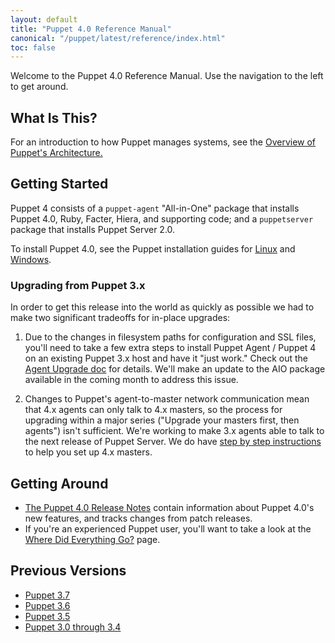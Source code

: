 ```yaml
---
layout: default
title: "Puppet 4.0 Reference Manual"
canonical: "/puppet/latest/reference/index.html"
toc: false
---
```


Welcome to the Puppet 4.0 Reference Manual. Use the navigation to the left to get around.

## What Is This?

For an introduction to how Puppet manages systems, see the [Overview of Puppet's Architecture.](./architecture.html)

## Getting Started

Puppet 4 consists of a `puppet-agent` "All-in-One" package that installs Puppet 4.0, Ruby, Facter, Hiera, and supporting code; and a `puppetserver` package that installs Puppet Server 2.0.

To install Puppet 4.0, see the Puppet installation guides for [Linux](./install_linux.html) and [Windows](./install_windows.html).

### Upgrading from Puppet 3.x

In order to get this release into the world as quickly as possible we had to make two significant tradeoffs for in-place upgrades:

1. Due to the changes in filesystem paths for configuration and SSL files, you'll need to take a few extra steps to install Puppet Agent / Puppet 4 on an existing Puppet 3.x host and have it "just work." Check out the [Agent Upgrade doc](upgrade_agent.html) for details. We'll make an update to the AIO package available in the coming month to address this issue.

2. Changes to Puppet's agent-to-master network communication mean that 4.x agents can only talk to 4.x masters, so the process for upgrading within a major series ("Upgrade your masters first, then agents") isn't sufficient. We're working to make 3.x agents able to talk to the next release of Puppet Server. We do have [step by step instructions](upgrade_server.html) to help you set up 4.x masters.

## Getting Around

* [The Puppet 4.0 Release Notes](./release_notes.html) contain information about Puppet 4.0's new features, and tracks changes from patch releases.
* If you're an experienced Puppet user, you'll want to take a look at the [Where Did Everything Go?](./whered_it_go.html) page.


## Previous Versions

- [Puppet 3.7](/puppet/3.7/reference)
- [Puppet 3.6](/puppet/3.6/reference)
- [Puppet 3.5](/puppet/3.5/reference)
- [Puppet 3.0 through 3.4](/puppet/3/reference)
